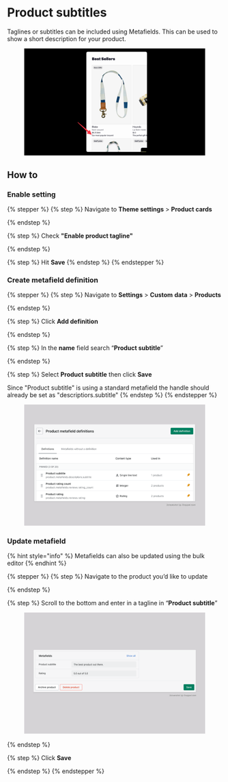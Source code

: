 # Product subtitles

Taglines or subtitles can be included using Metafields. This can be used to show a short description for your product.

<figure><img src="../../.gitbook/assets/best sellers.png" alt=""><figcaption></figcaption></figure>



## How to <a href="#h_d88a80d319" id="h_d88a80d319"></a>

### Enable setting <a href="#h_1d9f7ddad5" id="h_1d9f7ddad5"></a>

{% stepper %}
{% step %}
Navigate to **Theme settings** > **Product cards**&#x20;


{% endstep %}

{% step %}
Check **"Enable product tagline"**


{% endstep %}

{% step %}
Hit  **Save**
{% endstep %}
{% endstepper %}

### Create metafield definition <a href="#h_51805de558" id="h_51805de558"></a>

{% stepper %}
{% step %}
Navigate to **Settings** > **Custom** **data** > **Products**


{% endstep %}

{% step %}
Click **Add definition**


{% endstep %}

{% step %}
In the **name** field search “**Product subtitle**”


{% endstep %}

{% step %}
Select **Product subtitle** then click **Save**

Since "Product subtitle" is using a standard metafield the handle should already be set as "descriptiors.subtitle"
{% endstep %}
{% endstepper %}

<figure><img src="../../.gitbook/assets/Untitled (1).png" alt=""><figcaption></figcaption></figure>



### Update metafield <a href="#h_214da7746c" id="h_214da7746c"></a>

{% hint style="info" %}
Metafields can also be updated using the bulk editor
{% endhint %}

{% stepper %}
{% step %}
Navigate to the product you’d like to update


{% endstep %}

{% step %}
Scroll to the bottom and enter in a tagline in “**Product subtitle**”

<figure><img src="../../.gitbook/assets/Untitled (2).png" alt=""><figcaption></figcaption></figure>
{% endstep %}

{% step %}
Click **Save**


{% endstep %}
{% endstepper %}

